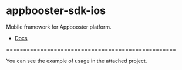 # appbooster-sdk-ios

Mobile framework for Appbooster platform.

* [Docs](https://platform.appbooster.com/ab/docs)

==================================================

You can see the example of usage in the attached project.
